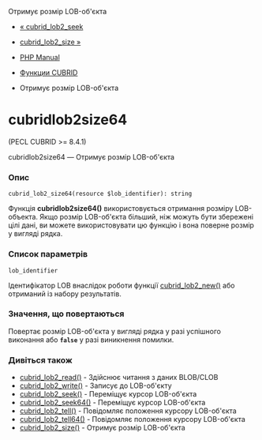 Отримує розмір LOB-об'єкта

-   [« cubrid\_lob2\_seek](function.cubrid-lob2-seek.html)
    
-   [cubrid\_lob2\_size »](function.cubrid-lob2-size.html)
    
-   [PHP Manual](index.html)
    
-   [Функции CUBRID](ref.cubrid.html)
    
-   Отримує розмір LOB-об'єкта
    

# cubridlob2size64

(PECL CUBRID >= 8.4.1)

cubridlob2size64 — Отримує розмір LOB-об'єкта

### Опис

```methodsynopsis
cubrid_lob2_size64(resource $lob_identifier): string
```

Функція **cubridlob2size64()** використовується отримання розміру LOB-объекта. Якщо розмір LOB-об'єкта більший, ніж можуть бути збережені цілі дані, ви можете використовувати цю функцію і вона поверне розмір у вигляді рядка.

### Список параметрів

`lob_identifier`

Ідентифікатор LOB внаслідок роботи функції [cubrid\_lob2\_new()](function.cubrid-lob2-new.html) або отриманий із набору результатів.

### Значення, що повертаються

Повертає розмір LOB-об'єкта у вигляді рядка у разі успішного виконання або **`false`** у разі виникнення помилки.

### Дивіться також

-   [cubrid\_lob2\_read()](function.cubrid-lob2-read.html) - Здійснює читання з даних BLOB/CLOB
-   [cubrid\_lob2\_write()](function.cubrid-lob2-write.html) - Записує до LOB-об'єкту
-   [cubrid\_lob2\_seek()](function.cubrid-lob2-seek.html) - Переміщує курсор LOB-об'єкта
-   [cubrid\_lob2\_seek64()](function.cubrid-lob2-seek64.html) - Переміщує курсор LOB-об'єкта
-   [cubrid\_lob2\_tell()](function.cubrid-lob2-tell.html) - Повідомляє положення курсору LOB-об'єкта
-   [cubrid\_lob2\_tell64()](function.cubrid-lob2-tell64.html) - Повідомляє положення курсору LOB-об'єкта
-   [cubrid\_lob2\_size()](function.cubrid-lob2-size.html) - Отримує розмір LOB-об'єкта